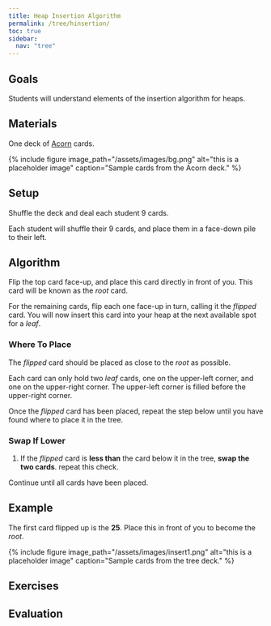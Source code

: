 ```yaml
---
title: Heap Insertion Algorithm
permalink: /tree/hinsertion/
toc: true
sidebar:
  nav: "tree"
---
```


## Goals

Students will understand elements of the insertion algorithm
for heaps.

## Materials

One deck of [Acorn]({{site.baseurl}}/tree) cards.

{% include figure image_path="/assets/images/bg.png" alt="this is a placeholder image" caption="Sample cards from the Acorn deck." %}

## Setup

Shuffle the deck and deal each student 9 cards.

Each student will shuffle their 9 cards, and place them
in a face-down pile to their left.

## Algorithm

Flip the top card face-up, and place this card directly
in front of you. This card will be known as the *root* card.

For the remaining cards, flip each one face-up in turn,
calling it the *flipped* card. You will now insert this
card into your heap at the next available spot for a *leaf*.

### Where To Place

The *flipped* card should be placed as close to the *root* as possible.

Each card can only hold two *leaf* cards, one on the upper-left corner,
and one on the upper-right corner. The upper-left corner is filled
before the upper-right corner.

Once the *flipped* card has been placed, repeat the step
below until you have found where to place it in the tree.

### Swap If Lower

1. If the *flipped* card is **less than** the card below it in
  the tree, **swap the two cards**.  repeat this check.

Continue until all cards have been placed.

## Example

The first card flipped up is the **25**. Place this in front of you
to become the *root*.

{% include figure image_path="/assets/images/insert1.png" alt="this is a placeholder image" caption="Sample cards from the tree deck." %}

## Exercises


## Evaluation
